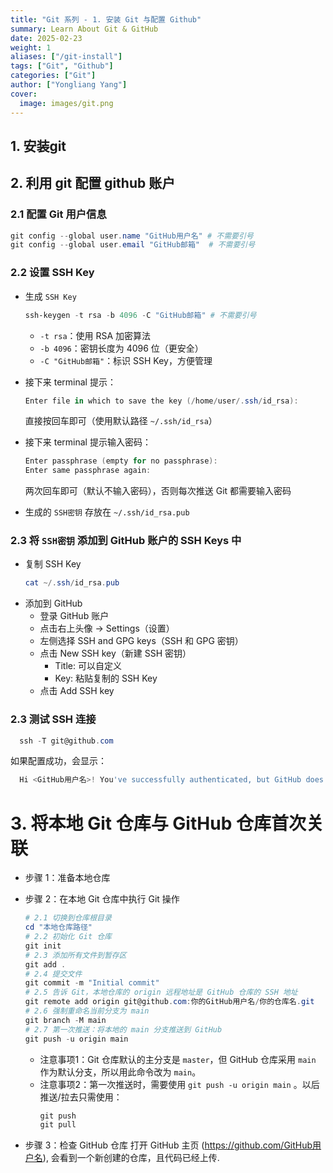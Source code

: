 ```yaml
---
title: "Git 系列 - 1. 安装 Git 与配置 Github"
summary: Learn About Git & GitHub
date: 2025-02-23
weight: 1
aliases: ["/git-install"]
tags: ["Git", "Github"]
categories: ["Git"]
author: ["Yongliang Yang"]
cover:
  image: images/git.png
---
```



## 1. 安装git

## 2. 利用 git 配置 github 账户

### 2.1 配置 Git 用户信息

```Powershell
git config --global user.name "GitHub用户名" # 不需要引号
git config --global user.email "GitHub邮箱"  # 不需要引号
```

### 2.2 设置 SSH Key

- 生成 `SSH Key`
  ```Powershell
  ssh-keygen -t rsa -b 4096 -C "GitHub邮箱" # 不需要引号
  ```
  - `-t rsa`：使用 RSA 加密算法
  - `-b 4096`：密钥长度为 4096 位（更安全）
  - `-C "GitHub邮箱"`：标识 SSH Key，方便管理
- 接下来 terminal 提示：
  ```Powershell
  Enter file in which to save the key (/home/user/.ssh/id_rsa):
  ```
  直接按回车即可（使用默认路径 `~/.ssh/id_rsa`）
- 接下来 terminal 提示输入密码：
  ```Powershell
  Enter passphrase (empty for no passphrase):
  Enter same passphrase again:
  ```
  两次回车即可（默认不输入密码），否则每次推送 Git 都需要输入密码


- 生成的 `SSH密钥` 存放在 `~/.ssh/id_rsa.pub`

### 2.3 将 `SSH密钥` 添加到 GitHub 账户的 SSH Keys 中
- 复制 SSH Key
  ```Powershell
  cat ~/.ssh/id_rsa.pub
  ```
- 添加到 GitHub
  - 登录 GitHub 账户
  - 点击右上头像 -> Settings（设置）
  - 左侧选择 SSH and GPG keys（SSH 和 GPG 密钥）
  - 点击 New SSH key（新建 SSH 密钥）
    - Title: 可以自定义
    - Key: 粘贴复制的 SSH Key
  - 点击 Add SSH key


### 2.3 测试 SSH 连接

```Powershell
  ssh -T git@github.com
```
如果配置成功，会显示：
```Powershell
  Hi <GitHub用户名>! You've successfully authenticated, but GitHub does not provide shell access.

```


# 3. 将本地 Git 仓库与 GitHub 仓库**首次**关联



- 步骤 1：准备本地仓库
- 步骤 2：在本地 Git 仓库中执行 Git 操作
  ```Powershell
  # 2.1 切换到仓库根目录
  cd "本地仓库路径"
  # 2.2 初始化 Git 仓库
  git init
  # 2.3 添加所有文件到暂存区
  git add .
  # 2.4 提交文件
  git commit -m "Initial commit" 
  # 2.5 告诉 Git，本地仓库的 origin 远程地址是 GitHub 仓库的 SSH 地址
  git remote add origin git@github.com:你的GitHub用户名/你的仓库名.git
  # 2.6 强制重命名当前分支为 main
  git branch -M main
  # 2.7 第一次推送：将本地的 main 分支推送到 GitHub
  git push -u origin main
  ```
  - 注意事项1：Git 仓库默认的主分支是 `master`，但 GitHub 仓库采用 `main` 作为默认分支，所以用此命令改为 `main`。
  - 注意事项2：第一次推送时，需要使用 `git push -u origin main` 。以后推送/拉去只需使用：
    ```Powershell
    git push 
    git pull
    ```

- 步骤 3：检查 GitHub 仓库
  打开 GitHub 主页 (https://github.com/GitHub用户名), 会看到一个新创建的仓库，且代码已经上传.




